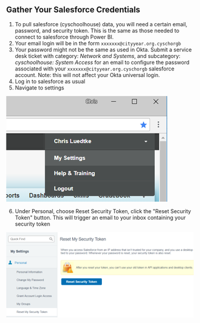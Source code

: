 ## Gather Your Salesforce Credentials

1. To pull salesforce (cyschoolhouse) data, you will need a certain email, password, and security token. This is the same as those needed to connect to salesforce through Power BI.
2. Your email login will be in the form `xxxxxxx@cityyear.org.cyschorgb`
3. Your password might not be the same as used in Okta. Submit a service desk ticket with category: *Network and Systems*, and subcategory: *cyschoolhouse: System Access* for an email to configure the password associated with your `xxxxxxx@cityyear.org.cyschorgb` salesforce account. Note: this will not affect your Okta universal login.
4. Log in to salesforce as usual
5. Navigate to settings

![caption](img/sf_creds_settings.PNG)

6. Under Personal, choose Reset Security Token, click the "Reset Security Token" button. This will trigger an email to your inbox containing your security token

![caption](img/sf_creds_sectoken.PNG)
